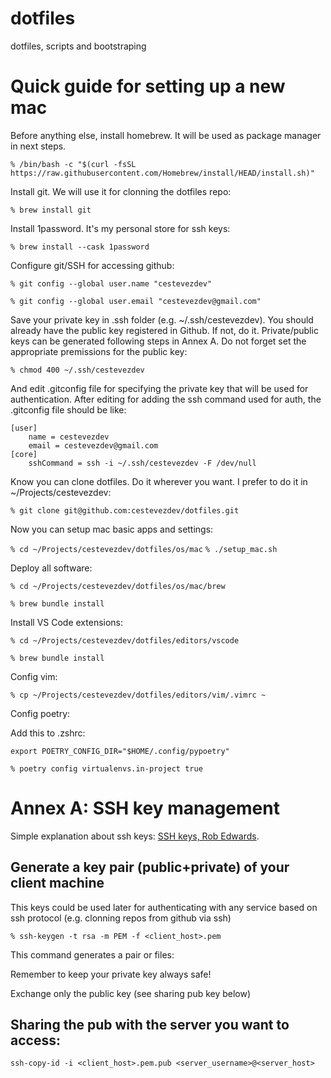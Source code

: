 # dotfiles
dotfiles, scripts and bootstraping

# Quick guide for setting up a new mac
Before anything else, install homebrew. It will be used as package manager in next steps.

`% /bin/bash -c "$(curl -fsSL https://raw.githubusercontent.com/Homebrew/install/HEAD/install.sh)"`

Install git. We will use it for clonning the dotfiles repo:

`% brew install git`

Install 1password. It's my personal store for ssh keys:

`% brew install --cask 1password`

Configure git/SSH for accessing github:

`% git config --global user.name "cestevezdev"`

`% git config --global user.email "cestevezdev@gmail.com"`

Save your private key in .ssh folder (e.g. ~/.ssh/cestevezdev).
You should already have the public key registered in Github. If not, do it.
Private/public keys can be generated following steps in Annex A.
Do not forget set the appropriate premissions for the public key:

`% chmod 400 ~/.ssh/cestevezdev`

And edit .gitconfig file for specifying the private key that will be used for authentication. After editing for adding the ssh command used for auth, the .gitconfig file should be like:
```
[user]
	name = cestevezdev
	email = cestevezdev@gmail.com
[core]
	sshCommand = ssh -i ~/.ssh/cestevezdev -F /dev/null
```

Know you can clone dotfiles. Do it wherever you want. I prefer to do it in ~/Projects/cestevezdev:

`% git clone git@github.com:cestevezdev/dotfiles.git`

Now you can setup mac basic apps and settings:

`% cd ~/Projects/cestevezdev/dotfiles/os/mac`
`% ./setup_mac.sh`

Deploy all software:

`% cd ~/Projects/cestevezdev/dotfiles/os/mac/brew`

`% brew bundle install`

Install VS Code extensions:

`% cd ~/Projects/cestevezdev/dotfiles/editors/vscode`

`% brew bundle install`

Config vim:

`% cp ~/Projects/cestevezdev/dotfiles/editors/vim/.vimrc ~`

Config poetry:

Add this to .zshrc:
```
export POETRY_CONFIG_DIR="$HOME/.config/pypoetry"
```
`% poetry config virtualenvs.in-project true`


# Annex A: SSH key management

Simple explanation about ssh keys: [SSH keys, Rob Edwards](https://www.youtube.com/watch?v=dPAw4opzN9g).

## Generate a key pair (public+private) of your client machine
This keys could be used later for authenticating with any service based on ssh protocol (e.g. clonning repos from github via ssh)

`% ssh-keygen -t rsa -m PEM -f <client_host>.pem`

This command generates a pair or files:

Remember to keep your private key always safe!

Exchange only the public key (see sharing pub key below)

## Sharing the pub with the server you want to access:

`ssh-copy-id -i <client_host>.pem.pub <server_username>@<server_host>`

